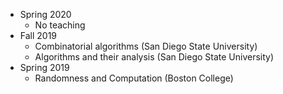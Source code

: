 * Spring 2020
  * No teaching
* Fall 2019
  * Combinatorial algorithms (San Diego State University)
  * Algorithms and their analysis (San Diego State University)
* Spring 2019
  * Randomness and Computation (Boston College)
